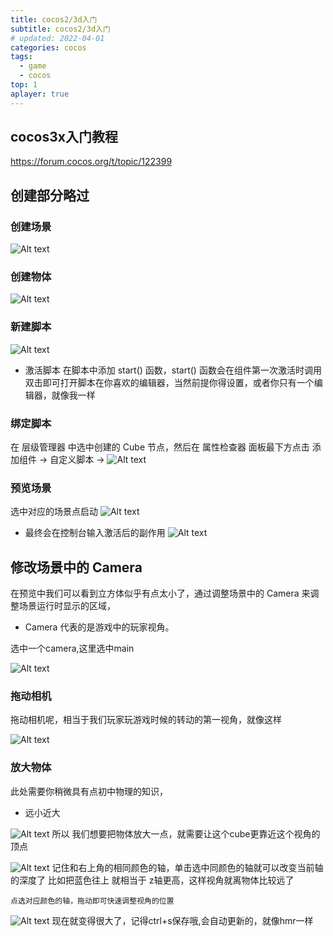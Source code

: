 ```yaml
---
title: cocos2/3d入门
subtitle: cocos2/3d入门
# updated: 2022-04-01
categories: cocos
tags:
  - game
  - cocos
top: 1
aplayer: true
---
```


## cocos3x入门教程

<https://forum.cocos.org/t/topic/122399>

## 创建部分略过

### 创建场景

![Alt text](./img/image.png)

### 创建物体

![Alt text](./img/image-1.png)

### 新建脚本

![Alt text](./img/image-2.png)

- 激活脚本
 在脚本中添加 start() 函数，start() 函数会在组件第一次激活时调用
 双击即可打开脚本在你喜欢的编辑器，当然前提你得设置，或者你只有一个编辑器，就像我一样

### 绑定脚本

在 层级管理器 中选中创建的 Cube 节点，然后在 属性检查器 面板最下方点击 添加组件 -> 自定义脚本 ->
![Alt text](./image.png)

### 预览场景

选中对应的场景点启动
![Alt text](./image-1.png)

- 最终会在控制台输入激活后的副作用
![Alt text](./image-2.png)

## 修改场景中的 Camera

在预览中我们可以看到立方体似乎有点太小了，通过调整场景中的 Camera 来调整场景运行时显示的区域，

- Camera 代表的是游戏中的玩家视角。

选中一个camera,这里选中main

![Alt text](./image-3.png)

### 拖动相机

拖动相机呢，相当于我们玩家玩游戏时候的转动的第一视角，就像这样

![Alt text](./image-4.png)

### 放大物体

此处需要你稍微具有点初中物理的知识，

- 远小近大

![Alt text](./image-5.png)
所以 我们想要把物体放大一点，就需要让这个cube更靠近这个视角的顶点

![Alt text](./image-6.png)
记住和右上角的相同颜色的轴，单击选中同颜色的轴就可以改变当前轴的深度了
比如把蓝色往上 就相当于 z轴更高，这样视角就离物体比较远了

`点选对应颜色的轴，拖动即可快速调整视角的位置`

![Alt text](./image-7.png)
现在就变得很大了，记得ctrl+s保存哦,会自动更新的，就像hmr一样
